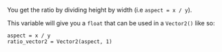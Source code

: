 
You get the ratio by dividing height by width (i.e `aspect = x / y`).

This variable will give you a `float` that can be used in a `Vector2()` like so: 
```
aspect = x / y
ratio_vector2 = Vector2(aspect, 1)
```